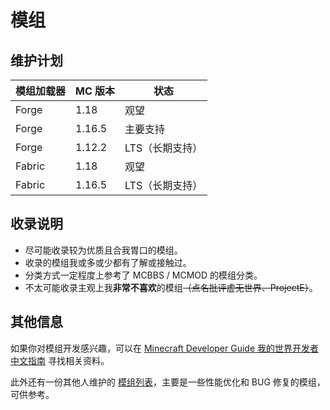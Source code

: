 # 模组

## 维护计划

| 模组加载器 | MC 版本 | 状态            |
| ---------- | ------- | --------------- |
| Forge      | 1.18    | 观望            |
| Forge      | 1.16.5  | 主要支持        |
| Forge      | 1.12.2  | LTS（长期支持） |
| Fabric     | 1.18    | 观望            |
| Fabric     | 1.16.5  | LTS（长期支持） |

## 收录说明

- 尽可能收录较为优质且合我胃口的模组。
- 收录的模组我或多或少都有了解或接触过。
- 分类方式一定程度上参考了 MCBBS / MCMOD 的模组分类。
- 不太可能收录主观上我**非常不喜欢**的模组~~（点名批评虚无世界、ProjectE）~~。

## 其他信息

如果你对模组开发感兴趣，可以在 [Minecraft Developer Guide 我的世界开发者中文指南](https://github.com/Mouse0w0/MinecraftDeveloperGuide) 寻找相关资料。

此外还有一份其他人维护的 [模组列表](https://gist.github.com/NordicGamerFE/c89623db94844744b233eac717a71ca5)，主要是一些性能优化和 BUG 修复的模组，可供参考。
